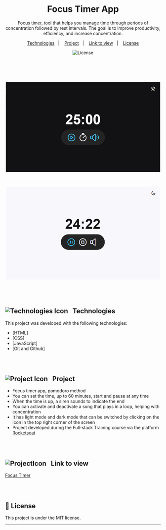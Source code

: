 <h1 align="center"> Focus Timer App </h1>

<p align="center">
Focus timer, tool that helps you manage time through periods of concentration followed by rest intervals. The goal is to improve productivity, efficiency, and increase concentration.
</p>

<p align="center">
  <a href="#Technologies">Technologies</a>&nbsp;&nbsp;&nbsp;|&nbsp;&nbsp;&nbsp;
  <a href="#Project">Project</a>&nbsp;&nbsp;&nbsp;|&nbsp;&nbsp;&nbsp;
  <a href="#Link-to-view">Link to view</a>&nbsp;&nbsp;&nbsp;|&nbsp;&nbsp;&nbsp;
  <a href="#memo-license">License</a>
</p>
<p align="center">
  <img alt="License" src="https://img.shields.io/static/v1?label=license&message=MIT&color=49AA26&labelColor=000000">
</p>

<br><br>
<h1 align="center">
  <img alt="Focus Timer Project Dark Mode" src="./assets/FocusTimerBanner.png" width="500"/>
</h1>

<h1 align="center">
  <img alt="Focus Timer Project Light Mode" src="./assets/FocusTimerBanner2.png" width="500"/>
</h1>

<br><br>
<h2 align="left" id="Technologies"> <img src=https://github.com/user-attachments/assets/aff6a111-103c-4037-a044-c9f9c10691cc alt="Technologies Icon" style="width:26px;">&nbsp;&nbsp; Technologies </h2>

This project was developed with the following technologies:
- [HTML]
- [CSS]
- [JavaScript]
- [Git and Github]

<br><br>
<h2 align="left" id="Project"> <img src=https://github.com/user-attachments/assets/7ac4a526-7c35-4f2d-a851-413c7f515e2c alt="Project Icon" style="width:28px;">&nbsp;&nbsp; Project </h2>

  - Focus timer app, pomodoro method </br>
  - You can set the time, up to 60 minutes, start and pause at any time </br>
  - When the time is up, a siren sounds to indicate the end </br>
  - You can activate and deactivate a song that plays in a loop, helping with concentration </br>
  - It has light mode and dark mode that can be switched by clicking on the icon in the top right corner of the screen </br>
  - Project developed during the Full-stack Training course via the platform [Rocketseat](https://app.rocketseat.com.br) </br>

<br><br>
<h2 align="left" id="Link-to-view"> <img src=https://github.com/user-attachments/assets/01c56b54-2205-4397-8f3a-ee4474e317ff alt="ProjectIcon" style="width:26px;">&nbsp;&nbsp;   Link to view </h2>

[Focus Timer](https://lucasfernandesm.github.io/Focus-Timer-App/)

<br><br>
## :memo: License

This project is under the MIT license.

---
